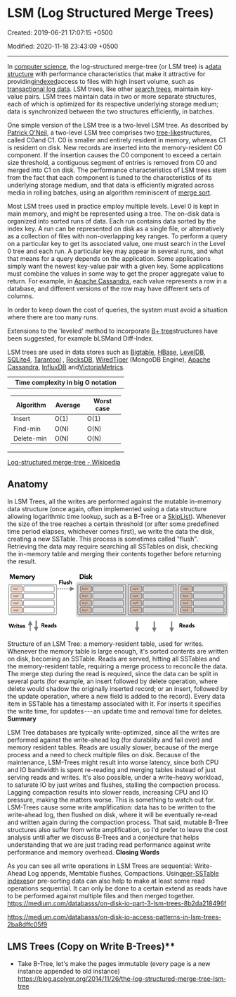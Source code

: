 # LSM (Log Structured Merge Trees)

Created: 2019-06-21 17:07:15 +0500

Modified: 2020-11-18 23:43:09 +0500

---

In [computer science](https://en.wikipedia.org/wiki/Computer_science), the log-structured merge-tree (or LSM tree) is a[data structure](https://en.wikipedia.org/wiki/Data_structure) with performance characteristics that make it attractive for providing[indexed](https://en.wikipedia.org/wiki/Database_index)access to files with high insert volume, such as [transactional log data](https://en.wikipedia.org/wiki/Transaction_log). LSM trees, like other [search trees](https://en.wikipedia.org/wiki/Search_tree), maintain key-value pairs. LSM trees maintain data in two or more separate structures, each of which is optimized for its respective underlying storage medium; data is synchronized between the two structures efficiently, in batches.

One simple version of the LSM tree is a two-level LSM tree. As described by [Patrick O'Neil](https://en.wikipedia.org/wiki/Patrick_O%27Neil), a two-level LSM tree comprises two [tree-like](https://en.wikipedia.org/wiki/Tree_(data_structure))structures, called C0and C1. C0 is smaller and entirely resident in memory, whereas C1 is resident on disk. New records are inserted into the memory-resident C0 component. If the insertion causes the C0 component to exceed a certain size threshold, a contiguous segment of entries is removed from C0 and merged into C1 on disk. The performance characteristics of LSM trees stem from the fact that each component is tuned to the characteristics of its underlying storage medium, and that data is efficiently migrated across media in rolling batches, using an algorithm reminiscent of [merge sort](https://en.wikipedia.org/wiki/Merge_sort).

Most LSM trees used in practice employ multiple levels. Level 0 is kept in main memory, and might be represented using a tree. The on-disk data is organized into sorted runs of data. Each run contains data sorted by the index key. A run can be represented on disk as a single file, or alternatively as a collection of files with non-overlapping key ranges. To perform a query on a particular key to get its associated value, one must search in the Level 0 tree and each run.
A particular key may appear in several runs, and what that means for a query depends on the application. Some applications simply want the newest key-value pair with a given key. Some applications must combine the values in some way to get the proper aggregate value to return. For example, in [Apache Cassandra](https://en.wikipedia.org/wiki/Apache_Cassandra), each value represents a row in a database, and different versions of the row may have different sets of columns.

In order to keep down the cost of queries, the system must avoid a situation where there are too many runs.

Extensions to the 'leveled' method to incorporate [B+ tree](https://en.wikipedia.org/wiki/B%2B_tree)structures have been suggested, for example bLSMand Diff-Index.

LSM trees are used in data stores such as [Bigtable](https://en.wikipedia.org/wiki/Bigtable), [HBase](https://en.wikipedia.org/wiki/HBase), [LevelDB](https://en.wikipedia.org/wiki/LevelDB), [SQLite4](https://en.wikipedia.org/wiki/SQLite4), [Tarantool](https://en.wikipedia.org/wiki/Tarantool) , [RocksDB](https://en.wikipedia.org/wiki/RocksDB), [WiredTiger](https://en.wikipedia.org/wiki/WiredTiger) (MongoDB Engine), [Apache Cassandra](https://en.wikipedia.org/wiki/Apache_Cassandra), [InfluxDB](https://en.wikipedia.org/wiki/InfluxDB) and[VictoriaMetrics](https://en.wikipedia.org/w/index.php?title=VictoriaMetrics&action=edit&redlink=1).

<table>
<colgroup>
<col style="width: 100%" />
</colgroup>
<thead>
<tr class="header">
<th>Time complexity in big O notation</th>
</tr>
</thead>
<tbody>
<tr class="odd">
<td><table>
<colgroup>
<col style="width: 37%" />
<col style="width: 29%" />
<col style="width: 33%" />
</colgroup>
<thead>
<tr class="header">
<th>Algorithm</th>
<th>Average</th>
<th>Worst case</th>
</tr>
</thead>
<tbody>
<tr class="odd">
<td>Insert</td>
<td>O(1)</td>
<td>O(1)</td>
</tr>
<tr class="even">
<td>Find-min</td>
<td>O(N)</td>
<td>O(N)</td>
</tr>
<tr class="odd">
<td>Delete-min</td>
<td>O(N)</td>
<td>O(N)</td>
</tr>
</tbody>
</table></td>
</tr>
</tbody>
</table>

[Log-structured merge-tree - Wikipedia](https://en.wikipedia.org/wiki/Log-structured_merge-tree)

## Anatomy

In LSM Trees, all the writes are performed against the mutable in-memory data structure (once again, often implemented using a data structure allowing logarithmic time lookup, such as a B-Tree or a [SkipList](http://epaperpress.com/sortsearch/download/skiplist.pdf)). Whenever the size of the tree reaches a certain threshold (or after some predefined time period elapses, whichever comes first), we write the data the disk, creating a new SSTable. This process is sometimes called "flush". Retrieving the data may require searching all SSTables on disk, checking the in-memory table and merging their contents together before returning the result.

![Memory key I Reads Writes Flush Disk key2 key4 key4 key7 key8 key5 key6 key8 Reads ](media/LSM-(Log-Structured-Merge-Trees)-image1.png)

Structure of an LSM Tree: a memory-resident table, used for writes. Whenever the memory table is large enough, it's sorted contents are written on disk, becoming an SSTable. Reads are served, hitting all SSTables and the memory-resident table, requiring a merge process to reconcile the data.
The merge step during the read is required, since the data can be split in several parts (for example, an insert followed by delete operation, where delete would shadow the originally inserted record; or an insert, followed by the update operation, where a new field is added to the record).
Every data item in SSTable has a timestamp associated with it. For inserts it specifies the write time, for updates --- an update time and removal time for deletes.
**Summary**

LSM Tree databases are typically write-optimized, since all the writes are performed against the write-ahead log (for durability and fail over) and memory resident tables. Reads are usually slower, because of the merge process and a need to check multiple files on disk.
Because of the maintenance, LSM-Trees might result into worse latency, since both CPU and IO bandwidth is spent re-reading and merging tables instead of just serving reads and writes. It's also possible, under a write-heavy workload, to saturate IO by just writes and flushes, stalling the compaction process. Lagging compaction results into slower reads, increasing CPU and IO pressure, making the matters worse. This is something to watch out for.
LSM-Trees cause some write amplification: data has to be written to the write-ahead log, then flushed on disk, where it will be eventually re-read and written again during the compaction process. That said, mutable B-Tree structures also suffer from write amplification, so I'd prefer to leave the cost analysis until after we discuss B-Trees and a conjecture that helps understanding that we are just trading read performance against write performance and memory overhead.
**Closing Words**

As you can see all write operations in LSM Trees are sequential: Write-Ahead Log appends, Memtable flushes, Compactions. Using[per-SSTable indexes](https://github.com/apache/cassandra/blob/trunk/doc/SASI.md)or pre-sorting data can also help to make at least some read operations sequential. It can only be done to a certain extend as reads have to be performed against multiple files and then merged together.
<https://medium.com/databasss/on-disk-io-part-3-lsm-trees-8b2da218496f>

<https://medium.com/databasss/on-disk-io-access-patterns-in-lsm-trees-2ba8dffc05f9>

## LMS Trees (Copy on Write B-Trees)**
-   Take B-Tree, let's make the pages immutable (every page is a new instance appended to old instance)
<https://blog.acolyer.org/2014/11/26/the-log-structured-merge-tree-lsm-tree>

